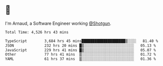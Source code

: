 # 👋

I'm Arnaud, a Software Engineer working [@Shotgun](https://shotgun.live).

<!--START_SECTION:waka-->

```txt
Total Time: 4,526 hrs 43 mins

TypeScript        3,684 hrs 45 mins████████████████████▒░░░░   81.40 %
JSON              232 hrs 20 mins █▒░░░░░░░░░░░░░░░░░░░░░░░   05.13 %
JavaScript        229 hrs 41 mins █▒░░░░░░░░░░░░░░░░░░░░░░░   05.07 %
Other             77 hrs 41 mins  ▒░░░░░░░░░░░░░░░░░░░░░░░░   01.72 %
YAML              61 hrs 37 mins  ▒░░░░░░░░░░░░░░░░░░░░░░░░   01.36 %
```

<!--END_SECTION:waka-->
